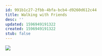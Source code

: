```yaml
---
id: 991b1c27-2fbb-4bfa-bcb4-d9260d612c44
title: Walking with Friends
desc: ''
updated: 1596949191322
created: 1596949191322
stub: false
---
```

![](/assets/images/comics/Paper.Comics.8.png)
